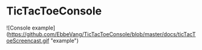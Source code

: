 # TicTacToeConsole
![Console example] (https://github.com/EbbeVang/TicTacToeConsole/blob/master/docs/ticTacToeScreencast.gif "example")